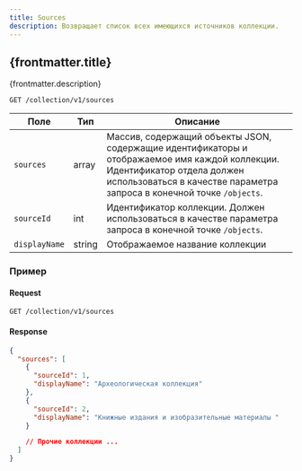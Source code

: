 ```yaml
---
title: Sources
description: Возвращает список всех имеющихся источников коллекции.
---
```


## {frontmatter.title}

<p class="text-xl">{frontmatter.description}</p>

```
GET /collection/v1/sources
```

| Поле          | Тип    | Описание                                                                                                                                                                                             |
| ------------- | ------ | ---------------------------------------------------------------------------------------------------------------------------------------------------------------------------------------------------- |
| `sources`     | array  | Массив, содержащий объекты JSON, содержащие идентификаторы и отображаемое имя каждой коллекции. Идентификатор отдела должен использоваться в качестве параметра запроса в конечной точке `/objects`. |
| `sourceId`    | int    | Идентификатор коллекции. Должен использоваться в качестве параметра запроса в конечной точке `/objects`.                                                                                             |
| `displayName` | string | Отображаемое название коллекции                                                                                                                                                                      |

### Пример

#### Request

```
GET /collection/v1/sources
```

#### Response

```json
{
  "sources": [
    {
      "sourceId": 1,
      "displayName": "Археологическая коллекция"
    },
    {
      "sourceId": 2,
      "displayName": "Книжные издания и изобразительные материалы "
    }

    // Прочие коллекции ...
  ]
}
```
